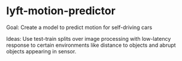 # lyft-motion-predictor
Goal: Create a model to predict motion for self-driving cars

Ideas: Use test-train splits over image processing with low-latency response to certain environments like distance to objects and abrupt objects appearing in sensor.

